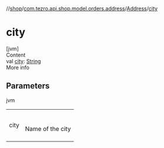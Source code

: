 //[shop](../../../index.md)/[com.tezro.api.shop.model.orders.address](../index.md)/[Address](index.md)/[city](city.md)



# city  
[jvm]  
Content  
val [city](city.md): [String](https://kotlinlang.org/api/latest/jvm/stdlib/kotlin/-string/index.html)  
More info  


## Parameters  
  
jvm  
  
| | |
|---|---|
| <a name="com.tezro.api.shop.model.orders.address/Address/city/#/PointingToDeclaration/"></a>city| <a name="com.tezro.api.shop.model.orders.address/Address/city/#/PointingToDeclaration/"></a><br><br>Name of the city<br><br>|
  
  



